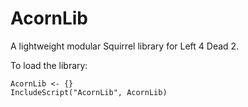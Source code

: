 # AcornLib
A lightweight modular Squirrel library for Left 4 Dead 2.

To load the library:

```Squirrel
AcornLib <- {}
IncludeScript("AcornLib", AcornLib)
```
